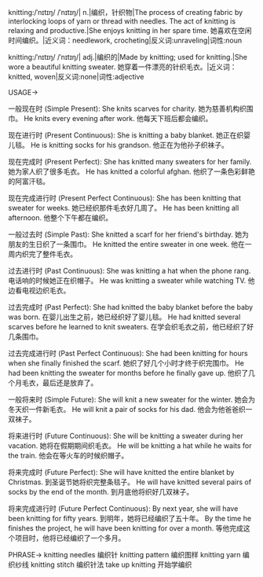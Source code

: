 knitting:/ˈnɪtɪŋ/ /ˈnɪtɪŋ/| n.|编织，针织物|The process of creating fabric by interlocking loops of yarn or thread with needles.  The act of knitting is relaxing and productive.|She enjoys knitting in her spare time. 她喜欢在空闲时间编织。|近义词：needlework, crocheting|反义词:unraveling|词性:noun

knitting:/ˈnɪtɪŋ/ /ˈnɪtɪŋ/| adj.|编织的|Made by knitting; used for knitting.|She wore a beautiful knitting sweater. 她穿着一件漂亮的针织毛衣。|近义词：knitted, woven|反义词:none|词性:adjective


USAGE->

一般现在时 (Simple Present):
She knits scarves for charity. 她为慈善机构织围巾。
He knits every evening after work. 他每天下班后都会编织。

现在进行时 (Present Continuous):
She is knitting a baby blanket. 她正在织婴儿毯。
He is knitting socks for his grandson. 他正在为他孙子织袜子。

现在完成时 (Present Perfect):
She has knitted many sweaters for her family. 她为家人织了很多毛衣。
He has knitted a colorful afghan. 他织了一条色彩鲜艳的阿富汗毯。

现在完成进行时 (Present Perfect Continuous):
She has been knitting that sweater for weeks. 她已经织那件毛衣好几周了。
He has been knitting all afternoon. 他整个下午都在编织。

一般过去时 (Simple Past):
She knitted a scarf for her friend's birthday. 她为朋友的生日织了一条围巾。
He knitted the entire sweater in one week. 他在一周内织完了整件毛衣。

过去进行时 (Past Continuous):
She was knitting a hat when the phone rang. 电话响的时候她正在织帽子。
He was knitting a sweater while watching TV. 他边看电视边织毛衣。

过去完成时 (Past Perfect):
She had knitted the baby blanket before the baby was born. 在婴儿出生之前，她已经织好了婴儿毯。
He had knitted several scarves before he learned to knit sweaters. 在学会织毛衣之前，他已经织了好几条围巾。

过去完成进行时 (Past Perfect Continuous):
She had been knitting for hours when she finally finished the scarf. 她织了好几个小时才终于织完围巾。
He had been knitting the sweater for months before he finally gave up. 他织了几个月毛衣，最后还是放弃了。

一般将来时 (Simple Future):
She will knit a new sweater for the winter. 她会为冬天织一件新毛衣。
He will knit a pair of socks for his dad. 他会为他爸爸织一双袜子。

将来进行时 (Future Continuous):
She will be knitting a sweater during her vacation.  她将在假期期间织毛衣。
He will be knitting a hat while he waits for the train. 他会在等火车的时候织帽子。

将来完成时 (Future Perfect):
She will have knitted the entire blanket by Christmas. 到圣诞节她将织完整条毯子。
He will have knitted several pairs of socks by the end of the month. 到月底他将织好几双袜子。


将来完成进行时 (Future Perfect Continuous):
By next year, she will have been knitting for fifty years. 到明年，她将已经编织了五十年。
By the time he finishes the project, he will have been knitting for over a month. 等他完成这个项目时，他将已经编织了一个多月。

PHRASE->
knitting needles  编织针
knitting pattern  编织图样
knitting yarn  编织纱线
knitting stitch  编织针法
take up knitting  开始学编织
